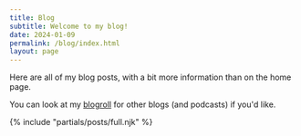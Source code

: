 ```yaml
---
title: Blog
subtitle: Welcome to my blog!
date: 2024-01-09
permalink: /blog/index.html
layout: page
---
```


Here are all of my blog posts, with a bit more information than on the home page.

You can look at my [blogroll](/blog/roll) for other blogs (and podcasts) if you'd like.

{% include "partials/posts/full.njk" %}